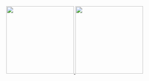  <div>
  <a href="https://github.com/guilherme-toti">
  <img height="180em" src="https://github-readme-stats.vercel.app/api?username=guilherme-toti&show_icons=true&theme=tokyonight&include_all_commits=true&count_private=true"/>
  <img height="180em" src="https://github-readme-stats.vercel.app/api/top-langs/?username=guilherme-toti&langs_count=16&theme=tokyonight&layout=compact&card_width=400"/>
</div>
